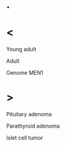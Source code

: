 # .

# <

Young adult

Adult

Genome MEN1

# >

Pituitary adenoma

Parathyroid adenoma

Islet cell tumor
